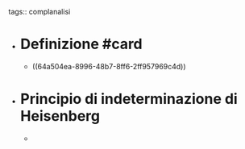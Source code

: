 tags:: complanalisi

- # Definizione #card
	- ((64a504ea-8996-48b7-8ff6-2ff957969c4d))
- # Principio di indeterminazione di Heisenberg
	-
